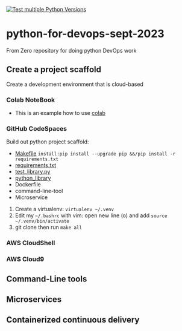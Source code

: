 [![Test multiple Python Versions](https://github.com/3ika3ika/python-for-devops-sept-2023/actions/workflows/main.yml/badge.svg)](https://github.com/3ika3ika/python-for-devops-sept-2023/actions/workflows/main.yml)

# python-for-devops-sept-2023
From Zero repository for doing python DevOps work 

## Create a project scaffold 

Create a development environment that is cloud-based
### Colab NoteBook
* This is an example how to use [colab](https://github.com/3ika3ika/python-for-devops-sept-2023/blob/main/getting_started_python.ipynb)

### GitHub CodeSpaces

Build out python project scaffold:
* [Makefile](https://github.com/3ika3ika/python-for-devops-sept-2023/blob/main/Makefile)
  `install:pip install --upgrade pip &&/pip install -r requirements.txt`
* [requirements.txt](https://github.com/3ika3ika/python-for-devops-sept-2023/blob/main/requirements.txt)
* [test_library.py](https://github.com/3ika3ika/python-for-devops-sept-2023/blob/main/test_devopstib.py)
* [python_library](https://github.com/3ika3ika/python-for-devops-sept-2023/tree/main/devopslib)
* Dockerfile
* command-line-tool
* Microservice

1. Create a virtualenv: `virtualenv ~/.venv`
2. Edit my `~/.bashrc` with vim: open new line (o) and add `source ~/.venv/bin/activate`
3. git clone then run `make all`

### AWS CloudShell
### AWS Cloud9
  
## Command-Line tools 

## Microservices 

## Containerized continuous delivery
